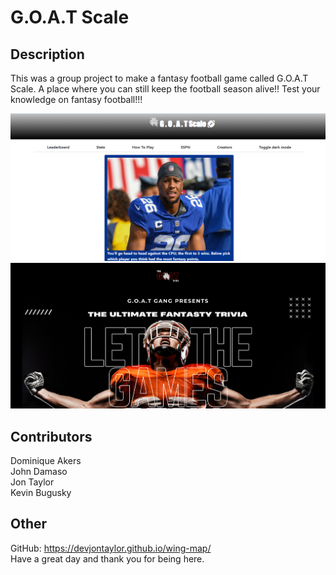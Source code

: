 # G.O.A.T Scale

## Description

This was a group project to make a fantasy football game called G.O.A.T Scale. 
A place where you can still keep the football season alive!! Test your knowledge
on fantasy football!!!

![picture of game page](assets/images/rmIMG1.png)
![picture of landing page](assets/images/rmIMG2.png)

## Contributors
Dominique Akers<br>John Damaso<br>Jon Taylor<br>Kevin Bugusky<br>

## Other 
GitHub: https://devjontaylor.github.io/wing-map/<br>
Have a great day and thank you for being here. 
